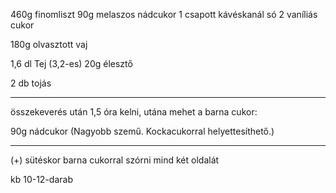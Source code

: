 460g finomliszt
90g melaszos nádcukor
1 csapott kávéskanál só
2 vaníliás cukor

180g olvasztott vaj

1,6 dl Tej (3,2-es)
20g élesztő

2 db tojás

------------------------------------------------------------------
összekeverés után 1,5 óra kelni, utána mehet a barna cukor:

90g nádcukor (Nagyobb szemű. Kockacukorral helyettesíthető.)

------------------------------------------------------------------
(+) sütéskor barna cukorral szórni mind két oldalát

kb 10-12-darab

